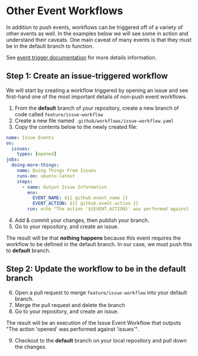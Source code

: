 # Other Event Workflows
In addition to push events, workflows can be triggered off of a variety of other events as well. In the examples below we will see some in action and understand their caveats. One main caveat of many events is that they must be in the default branch to function.

See [event trigger documentation](https://docs.github.com/en/actions/using-workflows/events-that-trigger-workflows) for more details information.

## Step 1: Create an issue-triggered workflow
We will start by creating a workflow triggered by opening an issue and see first-hand one of the most important details of non-push event workflows.

1. From the **default** branch of your repository, create a new branch of code called `feature/issue-workflow`
2. Create a new file named `.github/workflows/issue-workflow.yaml`
3. Copy the contents below to the newly created file:

```yaml
name: Issue Events
on:
  issues:
    types: [opened]
jobs:
  doing-more-things:
    name: Doing Things From Issues
    runs-on: ubuntu-latest
    steps:
      - name: Output Issue Information
        env:
          EVENT_NAME: ${{ github.event_name }}
          EVENT_ACTION: ${{ github.event.action }}
        run: echo "The action '${EVENT_ACTION}' was performed against '${EVENT_NAME}'."
```

4. Add & commit your changes, then publish your branch.
5. Go to your repository, and create an issue.

The result will be that **nothing happens** because this event requires the workflow to be defined in the default branch. In our case, we must push this to **default** branch.

## Step 2: Update the workflow to be in the default branch

6. Open a pull request to merge `feature/issue-workflow` into your default branch.
7. Merge the pull request and delete the branch
8. Go to your repository, and create an issue.

The result will be an execution of the Issue Event Workflow that outputs "The action 'opened' was performed against 'issues'".

9. Checkout to the **default** branch on your local repository and pull down the changes.